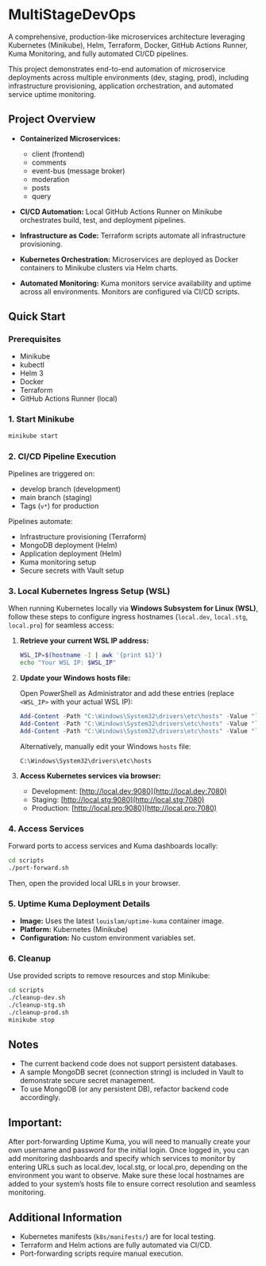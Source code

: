 # MultiStageDevOps

A comprehensive, production-like microservices architecture leveraging Kubernetes (Minikube), Helm, Terraform, Docker, GitHub Actions Runner, Kuma Monitoring, and fully automated CI/CD pipelines.

This project demonstrates end-to-end automation of microservice deployments across multiple environments (dev, staging, prod), including infrastructure provisioning, application orchestration, and automated service uptime monitoring.

## Project Overview

- **Containerized Microservices:**
  - client (frontend)
  - comments
  - event-bus (message broker)
  - moderation
  - posts
  - query

- **CI/CD Automation:** Local GitHub Actions Runner on Minikube orchestrates build, test, and deployment pipelines.
- **Infrastructure as Code:** Terraform scripts automate all infrastructure provisioning.
- **Kubernetes Orchestration:** Microservices are deployed as Docker containers to Minikube clusters via Helm charts.
- **Automated Monitoring:** Kuma monitors service availability and uptime across all environments. Monitors are configured via CI/CD scripts.

## Quick Start

### Prerequisites

- Minikube
- kubectl
- Helm 3
- Docker
- Terraform
- GitHub Actions Runner (local)

### 1. Start Minikube

```bash
minikube start
```

### 2. CI/CD Pipeline Execution

Pipelines are triggered on:

- develop branch (development)
- main branch (staging)
- Tags (`v*`) for production

Pipelines automate:

- Infrastructure provisioning (Terraform)
- MongoDB deployment (Helm)
- Application deployment (Helm)
- Kuma monitoring setup
- Secure secrets with Vault setup

### 3. Local Kubernetes Ingress Setup (WSL)

When running Kubernetes locally via **Windows Subsystem for Linux (WSL)**, follow these steps to configure ingress hostnames (`local.dev`, `local.stg`, `local.pro`) for seamless access:

1. **Retrieve your current WSL IP address:**

   ```bash
   WSL_IP=$(hostname -I | awk '{print $1}')
   echo "Your WSL IP: $WSL_IP"
   ```

2. **Update your Windows hosts file:**

   Open PowerShell as Administrator and add these entries (replace `<WSL_IP>` with your actual WSL IP):

   ```powershell
   Add-Content -Path "C:\Windows\System32\drivers\etc\hosts" -Value "`n<WSL_IP>`tlocal.dev"
   Add-Content -Path "C:\Windows\System32\drivers\etc\hosts" -Value "`n<WSL_IP>`tlocal.stg"
   Add-Content -Path "C:\Windows\System32\drivers\etc\hosts" -Value "`n<WSL_IP>`tlocal.pro"
   ```

   Alternatively, manually edit your Windows `hosts` file:

   ```
   C:\Windows\System32\drivers\etc\hosts
   ```

3. **Access Kubernetes services via browser:**

   - Development: [http://local.dev:9080](http://local.dev:7080)
   - Staging: [http://local.stg:9080](http://local.stg:7080)
   - Production: [http://local.pro:9080](http://local.pro:7080)

### 4. Access Services

Forward ports to access services and Kuma dashboards locally:

```bash
cd scripts
./port-forward.sh
```

Then, open the provided local URLs in your browser.

### 5. Uptime Kuma Deployment Details

- **Image:** Uses the latest `louislam/uptime-kuma` container image.
- **Platform:** Kubernetes (Minikube)
- **Configuration:** No custom environment variables set.

### 6. Cleanup

Use provided scripts to remove resources and stop Minikube:

```bash
cd scripts
./cleanup-dev.sh
./cleanup-stg.sh
./cleanup-prod.sh
minikube stop
```

## Notes

- The current backend code does not support persistent databases.
- A sample MongoDB secret (connection string) is included in Vault to demonstrate secure secret management.
- To use MongoDB (or any persistent DB), refactor backend code accordingly.

## Important:
  After port-forwarding Uptime Kuma, you will need to manually create your own username and password for the initial login.
  Once logged in, you can add monitoring dashboards and specify which services to monitor by entering URLs such as local.dev, local.stg, or local.pro, depending on the environment you want to observe.
  Make sure these local hostnames are added to your system’s hosts file to ensure correct resolution and seamless monitoring.


## Additional Information

- Kubernetes manifests (`k8s/manifests/`) are for local testing.
- Terraform and Helm actions are fully automated via CI/CD.
- Port-forwarding scripts require manual execution.
